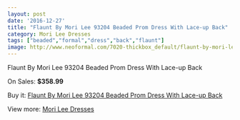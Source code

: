 ```yaml
---
layout: post
date: '2016-12-27'
title: "Flaunt By Mori Lee 93204 Beaded Prom Dress With Lace-up Back"
category: Mori Lee Dresses
tags: ["beaded","formal","dress","back","flaunt"]
image: http://www.neoformal.com/7020-thickbox_default/flaunt-by-mori-lee-93204-beaded-prom-dress-with-lace-up-back.jpg
---
```

Flaunt By Mori Lee 93204 Beaded Prom Dress With Lace-up Back

On Sales: **$358.99**
<a href="https://www.neoformal.com/en/mori-lee-dresses/2515-flaunt-by-mori-lee-93204-beaded-prom-dress-with-lace-up-back.html"><amp-img layout="responsive" width="600" height="600" src="//www.neoformal.com/7020-thickbox_default/flaunt-by-mori-lee-93204-beaded-prom-dress-with-lace-up-back.jpg" alt="Flaunt By Mori Lee 93204 Beaded Prom Dress With Lace-up Back 0" /></a>
<a href="https://www.neoformal.com/en/mori-lee-dresses/2515-flaunt-by-mori-lee-93204-beaded-prom-dress-with-lace-up-back.html"><amp-img layout="responsive" width="600" height="600" src="//www.neoformal.com/7021-thickbox_default/flaunt-by-mori-lee-93204-beaded-prom-dress-with-lace-up-back.jpg" alt="Flaunt By Mori Lee 93204 Beaded Prom Dress With Lace-up Back 1" /></a>
<a href="https://www.neoformal.com/en/mori-lee-dresses/2515-flaunt-by-mori-lee-93204-beaded-prom-dress-with-lace-up-back.html"><amp-img layout="responsive" width="600" height="600" src="//www.neoformal.com/7022-thickbox_default/flaunt-by-mori-lee-93204-beaded-prom-dress-with-lace-up-back.jpg" alt="Flaunt By Mori Lee 93204 Beaded Prom Dress With Lace-up Back 2" /></a>
<a href="https://www.neoformal.com/en/mori-lee-dresses/2515-flaunt-by-mori-lee-93204-beaded-prom-dress-with-lace-up-back.html"><amp-img layout="responsive" width="600" height="600" src="//www.neoformal.com/7023-thickbox_default/flaunt-by-mori-lee-93204-beaded-prom-dress-with-lace-up-back.jpg" alt="Flaunt By Mori Lee 93204 Beaded Prom Dress With Lace-up Back 3" /></a>

Buy it: [Flaunt By Mori Lee 93204 Beaded Prom Dress With Lace-up Back](https://www.neoformal.com/en/mori-lee-dresses/2515-flaunt-by-mori-lee-93204-beaded-prom-dress-with-lace-up-back.html "Flaunt By Mori Lee 93204 Beaded Prom Dress With Lace-up Back")

View more: [Mori Lee Dresses](https://www.neoformal.com/en/22-mori-lee-dresses "Mori Lee Dresses")